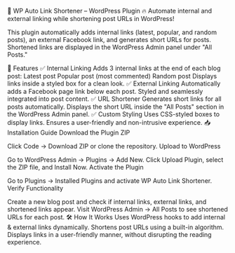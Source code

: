 📌 WP Auto Link Shortener – WordPress Plugin
🔥 Automate internal and external linking while shortening post URLs in WordPress!

This plugin automatically adds internal links (latest, popular, and random posts), an external Facebook link, and generates short URLs for posts. Shortened links are displayed in the WordPress Admin panel under "All Posts."

🚀 Features
✅ Internal Linking
Adds 3 internal links at the end of each blog post:
Latest post
Popular post (most commented)
Random post
Displays links inside a styled box for a clean look.
✅ External Linking
Automatically adds a Facebook page link below each post.
Styled and seamlessly integrated into post content.
✅ URL Shortener
Generates short links for all posts automatically.
Displays the short URL inside the "All Posts" section in the WordPress Admin panel.
✅ Custom Styling
Uses CSS-styled boxes to display links.
Ensures a user-friendly and non-intrusive experience.
📥 Installation Guide
Download the Plugin ZIP

Click Code → Download ZIP or clone the repository.
Upload to WordPress

Go to WordPress Admin → Plugins → Add New.
Click Upload Plugin, select the ZIP file, and Install Now.
Activate the Plugin

Go to Plugins → Installed Plugins and activate WP Auto Link Shortener.
Verify Functionality

Create a new blog post and check if internal links, external links, and shortened links appear.
Visit WordPress Admin → All Posts to see shortened URLs for each post.
🛠 How It Works
Uses WordPress hooks to add internal & external links dynamically.
Shortens post URLs using a built-in algorithm.
Displays links in a user-friendly manner, without disrupting the reading experience.
